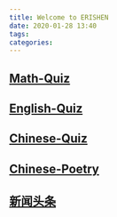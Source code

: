 ```yaml
---
title: Welcome to ERISHEN
date: 2020-01-28 13:40
tags:
categories:
---
```


## [Math-Quiz](/webapp/you/destask/hybrid/math/quiz.html)

## [English-Quiz](/webapp/you/destask/hybrid/english/quiz.html)

## [Chinese-Quiz](/webapp/you/destask/hybrid/chinese/quiz.html)

## [Chinese-Poetry](/webapp/you/destask/hybrid/chinese/poetry.html)

## [新闻头条](http://erishen.github.io/webapp/you/destask/hybrid/juhe/toutiao.html)
